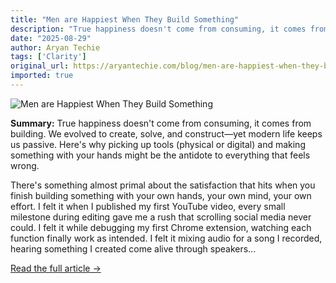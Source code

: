 ```yaml
---
title: "Men are Happiest When They Build Something"
description: "True happiness doesn't come from consuming, it comes from building. We evolved to create, solve, and construct—yet modern life keeps us passive. Here's why picking up tools (physical or digital) and m..."
date: "2025-08-29"
author: Aryan Techie
tags: ['Clarity']
original_url: https://aryantechie.com/blog/men-are-happiest-when-they-build-something
imported: true
---
```


![Men are Happiest When They Build Something](https://aryantechie.com/images/covers/7-build.jpg)

**Summary:** True happiness doesn't come from consuming, it comes from building. We evolved to create, solve, and construct—yet modern life keeps us passive. Here's why picking up tools (physical or digital) and making something with your hands might be the antidote to everything that feels wrong.

There's something almost primal about the satisfaction that hits when you finish building something with your own hands, your own mind, your own effort. I felt it when I published my first YouTube video, every small milestone during editing gave me a rush that scrolling social media never could. I felt it while debugging my first Chrome extension, watching each function finally work as intended. I felt it mixing audio for a song I recorded, hearing something I created come alive through speakers...

[Read the full article →](https://aryantechie.com/blog/men-are-happiest-when-they-build-something)